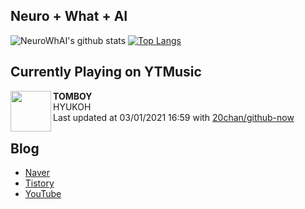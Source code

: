 ## Neuro + What + AI

![NeuroWhAI's github stats](https://github-readme-stats.vercel.app/api?username=neurowhai&count_private=true&show_icons=true)
[![Top Langs](https://github-readme-stats.vercel.app/api/top-langs/?username=neurowhai&layout=compact)](https://github.com/anuraghazra/github-readme-stats)

## Currently Playing on YTMusic

[<img align="left" height="65" src="https://lh3.googleusercontent.com/pxhSDZi1iY7B3nWbEgG1ysRfGmWPAs3cg4J94gsUa5L0hZquFzlJM4Coz927MOqq2W9qsPw8NUu7supv">](https://music.youtube.com/channel/UCUUPndfCXVm8-srwV6dzXcg)

**TOMBOY**  
HYUKOH  
Last updated at 03/01/2021 16:59 with [20chan/github-now](https://github.com/20chan/github-now)

## Blog

- [Naver](http://blog.naver.com/neurowhai)
- [Tistory](http://neurowhai.tistory.com/)
- [YouTube](https://www.youtube.com/channel/UCB_v1xU6laBHOeH6z4L-Mtw)

